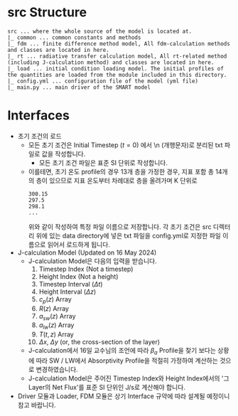 # src Structure
```
src ... where the whole source of the model is located at.
|_ common ... common constants and methods
|_ fdm ... finite difference method model, All fdm-calculation methods and classes are located in here.
|_ rt ... radiative transfer calculation model, All rt-related method (including J-calculation method) and classes are located in here.
|_ load ... initial condition loading model. The initial profiles of the quantities are loaded from the module included in this directory.
|_ config.yml ... configuration file of the model (yml file)
|_ main.py ... main driver of the SMART model
```

# Interfaces
- 초기 조건의 로드
	- 모든 초기 조건은 Initial Timestep ($t = 0$) 에서 \n (개행문자)로 분리된 txt 파일로 값을 작성합니다.
		- 모든 초기 조건 파일은 표준 SI 단위로 작성합니다.
	- 이를테면, 초기 온도 profile의 경우 13개 층을 가정한 경우, 지표 포함 총 14개의 층이 있으므로 지표 온도부터 차례대로 층을 올려가며 K 단위로
		```
		300.15
		297.5
		298.1
		...
		```
		위와 같이 작성하여 특정 파일 이름으로 저장합니다.
		각 초기 조건은 src 디렉터리 위에 있는 data directory에 넣은 txt 파일을 config.yml로 지정한 파일 이름으로 읽어서 로드하게 됩니다.
- J-calculation Model (Updated on 16 May 2024)
	- J-calculation Model은 다음의 입력을 받습니다.
		1. Timestep Index (Not a timestep)
		2. Height Index (Not a height)
		3. Timestep Interval ($\Delta t$)
		4. Height Interval ($\Delta z$)
		5. $c_p(z)$ Array
		6. $R(z)$ Array
		7. $a_{sw}(z)$ Array
		8. $a_{lw}(z)$ Array
		9. $T(t, z)$ Array
		10. $\Delta x$, $\Delta y$ (or, the cross-section of the layer)
	- J-calculation에서 16일 교수님의 조언에 따라 $\beta_{a}$ Profile을 찾기 보다는 상황에 따라 SW / LW에서 Absorptivity Profile을 적절히 가정하여 계산하는 것으로 변경하였습니다.
	- J-calculation Model은 주어진 Timestep Index와 Height Index에서의 '그 Layer의 Net Flux'를 표준 SI 단위인 J/s로 계산해야 합니다.
- Driver 모듈과 Loader, FDM 모듈은 상기 Interface 규약에 따라 설계될 예정이니 참고 바랍니다.
